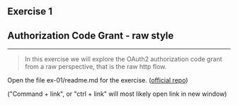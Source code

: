## Exercise 1  

## Authorization Code Grant - raw style

---

>In this exercise we will explore the OAuth2 authorization code grant from a raw perspective, that is the raw http flow.

Open the file ex-01/readme.md for the exercise. ([official repo](https://github.com/equinor/appsec-fundamentals-authn-authz/blob/main/ex-01/readme.md))

("Command + link", or "ctrl + link" will most likely open link in new window) <!-- .element style="font-size: 0.60em"-->
